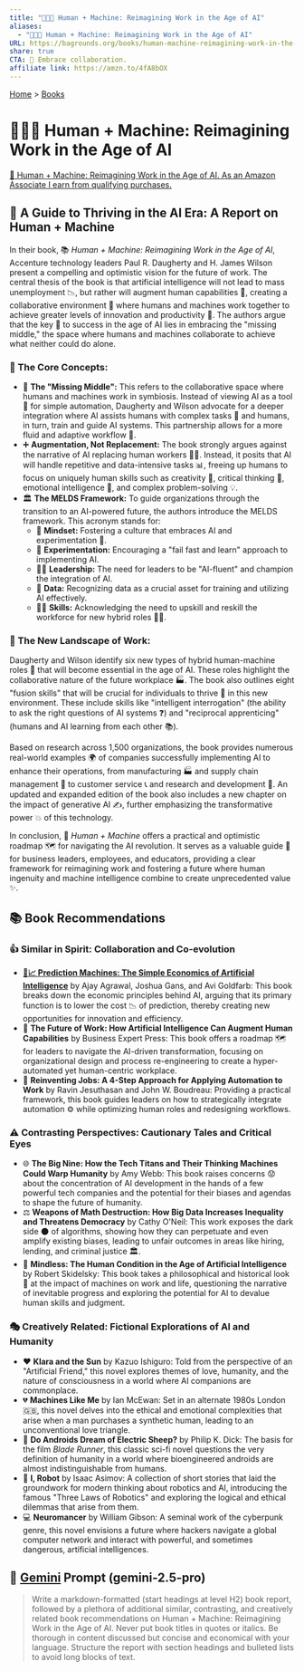 ```yaml
---
title: "🧑‍💻🤖 Human + Machine: Reimagining Work in the Age of AI"
aliases:
  - "🧑‍💻🤖 Human + Machine: Reimagining Work in the Age of AI"
URL: https://bagrounds.org/books/human-machine-reimagining-work-in-the-age-of-ai
share: true
CTA: 🤖 Embrace collaboration.
affiliate link: https://amzn.to/4fA8bOX
---
```

[Home](../index.md) > [Books](./index.md)  
# 🧑‍💻🤖 Human + Machine: Reimagining Work in the Age of AI  
[🛒 Human + Machine: Reimagining Work in the Age of AI. As an Amazon Associate I earn from qualifying purchases.](https://amzn.to/4fA8bOX)  
  
## 🤖 A Guide to Thriving in the AI Era: A Report on Human + Machine  
  
In their book, 📚 *Human + Machine: Reimagining Work in the Age of AI*, Accenture technology leaders Paul R. Daugherty and H. James Wilson present a compelling and optimistic vision for the future of work. The central thesis of the book is that artificial intelligence will not lead to mass unemployment 📉, but rather will augment human capabilities 💪, creating a collaborative environment 🤝 where humans and machines work together to achieve greater levels of innovation and productivity 🚀. The authors argue that the key 🔑 to success in the age of AI lies in embracing the "missing middle," the space where humans and machines collaborate to achieve what neither could do alone.  
  
### 🧠 The Core Concepts:  
  
* 🤝 **The "Missing Middle":** This refers to the collaborative space where humans and machines work in symbiosis. Instead of viewing AI as a tool 🧰 for simple automation, Daugherty and Wilson advocate for a deeper integration where AI assists humans with complex tasks 🎯 and humans, in turn, train and guide AI systems. This partnership allows for a more fluid and adaptive workflow 🌊.  
* ➕ **Augmentation, Not Replacement:** The book strongly argues against the narrative of AI replacing human workers 👷‍♀️. Instead, it posits that AI will handle repetitive and data-intensive tasks 📊, freeing up humans to focus on uniquely human skills such as creativity 🎨, critical thinking 🤔, emotional intelligence 🥰, and complex problem-solving 💡.  
* 🏛️ **The MELDS Framework:** To guide organizations through the transition to an AI-powered future, the authors introduce the MELDS framework. This acronym stands for:  
    * 💭 **Mindset:** Fostering a culture that embraces AI and experimentation 🧪.  
    * 🧪 **Experimentation:** Encouraging a "fail fast and learn" approach to implementing AI.  
    * 🧑‍💼 **Leadership:** The need for leaders to be "AI-fluent" and champion the integration of AI.  
    * 💾 **Data:** Recognizing data as a crucial asset for training and utilizing AI effectively.  
    * 🧑‍🏫 **Skills:** Acknowledging the need to upskill and reskill the workforce for new hybrid roles 🧑‍💻.  
  
### 🏢 The New Landscape of Work:  
  
Daugherty and Wilson identify six new types of hybrid human-machine roles 🤖 that will become essential in the age of AI. These roles highlight the collaborative nature of the future workplace 🏭. The book also outlines eight "fusion skills" that will be crucial for individuals to thrive 🌱 in this new environment. These include skills like "intelligent interrogation" (the ability to ask the right questions of AI systems ❓) and "reciprocal apprenticing" (humans and AI learning from each other 📚).  
  
Based on research across 1,500 organizations, the book provides numerous real-world examples 🌍 of companies successfully implementing AI to enhance their operations, from manufacturing 🏭 and supply chain management 🚚 to customer service 📞 and research and development 🔬. An updated and expanded edition of the book also includes a new chapter on the impact of generative AI ✍️, further emphasizing the transformative power 💥 of this technology.  
  
In conclusion, 🏁 *Human + Machine* offers a practical and optimistic roadmap 🗺️ for navigating the AI revolution. It serves as a valuable guide 🧭 for business leaders, employees, and educators, providing a clear framework for reimagining work and fostering a future where human ingenuity and machine intelligence combine to create unprecedented value ✨.  
  
## 📚 Book Recommendations  
  
### 👍 Similar in Spirit: Collaboration and Co-evolution  
  
* **[🤖📈 Prediction Machines: The Simple Economics of Artificial Intelligence](./prediction-machines-the-simple-economics-of-artificial-intelligence.md)** by Ajay Agrawal, Joshua Gans, and Avi Goldfarb: This book breaks down the economic principles behind AI, arguing that its primary function is to lower the cost 📉 of prediction, thereby creating new opportunities for innovation and efficiency.  
* 💼 **The Future of Work: How Artificial Intelligence Can Augment Human Capabilities** by Business Expert Press: This book offers a roadmap 🗺️ for leaders to navigate the AI-driven transformation, focusing on organizational design and process re-engineering to create a hyper-automated yet human-centric workplace.  
* 🔄 **Reinventing Jobs: A 4-Step Approach for Applying Automation to Work** by Ravin Jesuthasan and John W. Boudreau: Providing a practical framework, this book guides leaders on how to strategically integrate automation ⚙️ while optimizing human roles and redesigning workflows.  
  
### ⚠️ Contrasting Perspectives: Cautionary Tales and Critical Eyes  
  
* 🌐 **The Big Nine: How the Tech Titans and Their Thinking Machines Could Warp Humanity** by Amy Webb: This book raises concerns 😟 about the concentration of AI development in the hands of a few powerful tech companies and the potential for their biases and agendas to shape the future of humanity.  
* ⚖️ **Weapons of Math Destruction: How Big Data Increases Inequality and Threatens Democracy** by Cathy O'Neil: This work exposes the dark side 🌑 of algorithms, showing how they can perpetuate and even amplify existing biases, leading to unfair outcomes in areas like hiring, lending, and criminal justice 🏛️.  
* 🤔 **Mindless: The Human Condition in the Age of Artificial Intelligence** by Robert Skidelsky: This book takes a philosophical and historical look 🧐 at the impact of machines on work and life, questioning the narrative of inevitable progress and exploring the potential for AI to devalue human skills and judgment.  
  
### 🎭 Creatively Related: Fictional Explorations of AI and Humanity  
  
* ❤️ **Klara and the Sun** by Kazuo Ishiguro: Told from the perspective of an "Artificial Friend," this novel explores themes of love, humanity, and the nature of consciousness in a world where AI companions are commonplace.  
* 💔 **Machines Like Me** by Ian McEwan: Set in an alternate 1980s London 🇬🇧, this novel delves into the ethical and emotional complexities that arise when a man purchases a synthetic human, leading to an unconventional love triangle.  
* 🐑 **Do Androids Dream of Electric Sheep?** by Philip K. Dick: The basis for the film *Blade Runner*, this classic sci-fi novel questions the very definition of humanity in a world where bioengineered androids are almost indistinguishable from humans.  
* 🤖 **I, Robot** by Isaac Asimov: A collection of short stories that laid the groundwork for modern thinking about robotics and AI, introducing the famous "Three Laws of Robotics" and exploring the logical and ethical dilemmas that arise from them.  
* 💻 **Neuromancer** by William Gibson: A seminal work of the cyberpunk genre, this novel envisions a future where hackers navigate a global computer network and interact with powerful, and sometimes dangerous, artificial intelligences.  
  
## 💬 [Gemini](../software/gemini.md) Prompt (gemini-2.5-pro)  
> Write a markdown-formatted (start headings at level H2) book report, followed by a plethora of additional similar, contrasting, and creatively related book recommendations on Human + Machine: Reimagining Work in the Age of AI. Never put book titles in quotes or italics. Be thorough in content discussed but concise and economical with your language. Structure the report with section headings and bulleted lists to avoid long blocks of text.